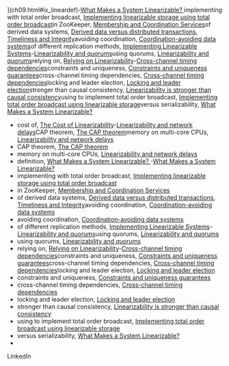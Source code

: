 ](ch09.html#ix_lineardef)-[What Makes a System Linearizable? ](ch09.html#idm140605759997792)implementing with total order broadcast, [Implementing linearizable storage using total order broadcast](ch09.html#idm140605759441328)in ZooKeeper, [Membership and Coordination Services](ch09.html#idm140605758848736)of derived data systems, [Derived data versus distributed transactions](ch12.html#idm140605756074768), [Timeliness and Integrity](ch12.html#idm140605755108576)avoiding coordination, [Coordination-avoiding data systems](ch12.html#idm140605755004400)of different replication methods, [Implementing Linearizable Systems](ch09.html#ix_linearimpl)-[Linearizability and quorums](ch09.html#idm140605759819328)using quorums, [Linearizability and quorums](ch09.html#idm140605759857792)relying on, [Relying on Linearizability](ch09.html#ix_linearrely)-[Cross-channel timing dependencies](ch09.html#idm140605759906048)constraints and uniqueness, [Constraints and uniqueness guarantees](ch09.html#idm140605759935424)cross-channel timing dependencies, [Cross-channel timing dependencies](ch09.html#idm140605759922368)locking and leader election, [Locking and leader election](ch09.html#idm140605759964368)stronger than causal consistency, [Linearizability is stronger than causal consistency](ch09.html#idm140605759619536)using to implement total order broadcast, [Implementing total order broadcast using linearizable storage](ch09.html#idm140605759382864)versus serializability, [What Makes a System Linearizable? ](ch09.html#idm140605759994720)
* cost of, [The Cost of Linearizability](ch09.html#ix_linearcost)-[Linearizability and network delays](ch09.html#idm140605759700128)CAP theorem, [The CAP theorem](ch09.html#idm140605759798944)memory on multi-core CPUs, [Linearizability and network delays](ch09.html#idm140605759728800)
* CAP theorem, [The CAP theorem](ch09.html#idm140605759798944)
* memory on multi-core CPUs, [Linearizability and network delays](ch09.html#idm140605759728800)
* definition, [What Makes a System Linearizable? ](ch09.html#ix_lineardef)-[What Makes a System Linearizable? ](ch09.html#idm140605759997792)
* implementing with total order broadcast, [Implementing linearizable storage using total order broadcast](ch09.html#idm140605759441328)
* in ZooKeeper, [Membership and Coordination Services](ch09.html#idm140605758848736)
* of derived data systems, [Derived data versus distributed transactions](ch12.html#idm140605756074768), [Timeliness and Integrity](ch12.html#idm140605755108576)avoiding coordination, [Coordination-avoiding data systems](ch12.html#idm140605755004400)
* avoiding coordination, [Coordination-avoiding data systems](ch12.html#idm140605755004400)
* of different replication methods, [Implementing Linearizable Systems](ch09.html#ix_linearimpl)-[Linearizability and quorums](ch09.html#idm140605759819328)using quorums, [Linearizability and quorums](ch09.html#idm140605759857792)
* using quorums, [Linearizability and quorums](ch09.html#idm140605759857792)
* relying on, [Relying on Linearizability](ch09.html#ix_linearrely)-[Cross-channel timing dependencies](ch09.html#idm140605759906048)constraints and uniqueness, [Constraints and uniqueness guarantees](ch09.html#idm140605759935424)cross-channel timing dependencies, [Cross-channel timing dependencies](ch09.html#idm140605759922368)locking and leader election, [Locking and leader election](ch09.html#idm140605759964368)
* constraints and uniqueness, [Constraints and uniqueness guarantees](ch09.html#idm140605759935424)
* cross-channel timing dependencies, [Cross-channel timing dependencies](ch09.html#idm140605759922368)
* locking and leader election, [Locking and leader election](ch09.html#idm140605759964368)
* stronger than causal consistency, [Linearizability is stronger than causal consistency](ch09.html#idm140605759619536)
* using to implement total order broadcast, [Implementing total order broadcast using linearizable storage](ch09.html#idm140605759382864)
* versus serializability, [What Makes a System Linearizable? ](ch09.html#idm140605759994720)
* 
LinkedIn